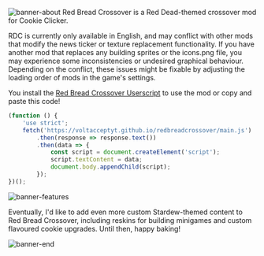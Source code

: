 ![banner-about](https://github.com/samanthastahlke/cookievalley/assets/10996959/76bcb4b0-a446-42ef-a8bd-5ad40ded85df)
Red Bread Crossover is a Red Dead-themed crossover mod for Cookie Clicker.

RDC is currently only available in English, and may conflict with other mods that modify the news ticker or texture replacement functionality. If you have another mod that replaces any building sprites or the icons.png file, you may experience some inconsistencies or undesired graphical behaviour. Depending on the conflict, these issues might be fixable by adjusting the loading order of mods in the game's settings.

You install the [Red Bread Crossover Userscript](https://voltacceptyt.github.io/redbreadcrossover/CookieValley.user.js) to use the mod or copy and paste this code!
```js
(function () {
	'use strict';
	fetch('https://voltacceptyt.github.io/redbreadcrossover/main.js')
		.then(response => response.text())
		.then(data => {
			const script = document.createElement('script');
			script.textContent = data;
			document.body.appendChild(script);
		});
})();
```

![banner-features](https://github.com/samanthastahlke/cookievalley/assets/10996959/866a7c2c-fcd3-429a-9efa-b0a8264d93ff)



Eventually, I'd like to add even more custom Stardew-themed content to Red Bread Crossover, including reskins for building minigames and custom flavoured cookie upgrades. Until then, happy baking!

![banner-end](https://github.com/samanthastahlke/cookievalley/assets/10996959/90fc11d2-2e21-4c70-b8dc-5f62a286e091)
 
